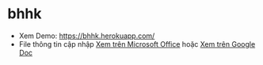# bhhk
- Xem Demo: https://bhhk.herokuapp.com/
- File thông tin cập nhập [Xem trên Microsoft Office](https://view.officeapps.live.com/op/embed.aspx?src=https://github.com/lvoddat95/bhhk/raw/master/CHANGE.xlsx) hoặc [Xem trên Google Doc](http://docs.google.com/gview?url=https://github.com/lvoddat95/bhhk/raw/master/CHANGE.xlsx&embedded=true)


